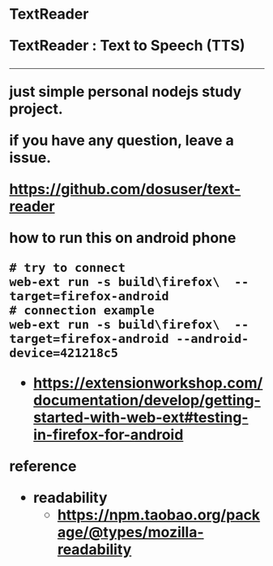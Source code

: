 <h1> TextReader

TextReader : Text to Speech (TTS)
<hr />
just simple personal nodejs study project.

if you have any question, leave a issue. 


https://github.com/dosuser/text-reader



how to run this on android phone 
```
# try to connect
web-ext run -s build\firefox\  --target=firefox-android 
# connection example
web-ext run -s build\firefox\  --target=firefox-android --android-device=421218c5
```


- https://extensionworkshop.com/documentation/develop/getting-started-with-web-ext#testing-in-firefox-for-android




reference

- readability
  - https://npm.taobao.org/package/@types/mozilla-readability


